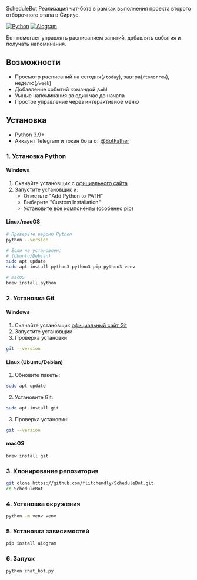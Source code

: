  ScheduleBot
Реализация чат-бота в рамках выполнения проекта второго отборочного этапа в Сириус.

[![Python](https://img.shields.io/badge/Python-3.9+-blue.svg)](https://www.python.org/downloads/)
[![Aiogram](https://img.shields.io/badge/Aiogram-3.x-green.svg)](https://docs.aiogram.dev/en/v3.21.0/)

Бот помогает управлять расписанием занятий, добавлять события и получать напоминания.


## Возможности
- Просмотр расписаний на сегодня(`/today`), завтра(`/tomorrow`), неделю(`/week`)
- Добавление событий командой `/add`
- Умные напоминания за один час до начала
- Простое управление через интерактивное меню


## Установка
- Python 3.9+
- Аккаунт Telegram и токен бота от [@BotFather](https://t.me/botfather)


### 1. Установка Python
#### Windows
1. Скачайте установщик с [официального сайта](https://www.python.org/downloads/)
2. Запустите установщик и:
   - Отметьте "Add Python to PATH"
   - Выберите "Custom installation"
   - Установите все компоненты (особенно pip)

#### Linux/macOS
```bash
# Проверьте версию Python 
python --version

# Если не установлен:
# (Ubuntu/Debian)
sudo apt update
sudo apt install python3 python3-pip python3-venv

# macOS 
brew install python
```
### 2. Установка Git

#### Windows
1. Скачайте установщик [официальный сайт Git](https://git-scm.com/downloads)
2. Запустите установщик
3. Проверка установки 
```bash
git --version
```

#### Linux (Ubuntu/Debian)
1. Обновите пакеты:
```bash
sudo apt update
```

2. Установите Git:
```bash
sudo apt install git
```

3. Проверка установки:
```bash
git --version
```

#### macOS
```bash
brew install git
```

### 3. Клонирование репозитория 
```bash
git clone https://github.com/flitchendly/ScheduleBot.git
cd ScheduleBot
```

### 4. Установка окружения
```bash
python -m venv venv
```

### 5. Установка зависимостей
```bash
pip install aiogram
```

### 6. Запуск
```bash
python chat_bot.py
```
